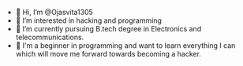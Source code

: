 - 👋 Hi, I’m @Ojasvita1305
- 👀 I’m interested in hacking and programming
- 🌱 I’m currently pursuing B.tech degree in Electronics and telecommunications.
- 🙋 I'm a beginner in programming and want to learn everything I can which will move me forward towards becoming a hacker.

<!---
Ojasvita1305/Ojasvita1305 is a ✨ special ✨ repository because its `README.md` (this file) appears on your GitHub profile.
You can click the Preview link to take a look at your changes.
--->
